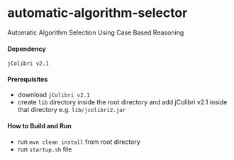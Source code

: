 # automatic-algorithm-selector
Automatic Algorithm Selection Using Case Based Reasoning

####  Dependency
`jColibri v2.1` 

#### Prerequisites
* download `jColibri v2.1` 
* create `lib` directory inside the root directory and add jColibri v2.1 inside that directory e.g. `lib/jcolibri2.jar`

#### How to Build and Run
* run `mvn clean install` from root directory
* run `startup.sh` file
